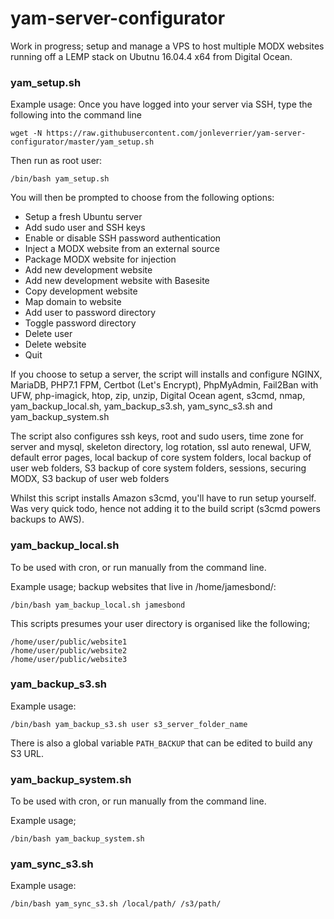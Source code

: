 # yam-server-configurator
Work in progress; setup and manage a VPS to host multiple MODX websites running off a LEMP stack on Ubutnu 16.04.4 x64 from Digital Ocean.

### yam_setup.sh

Example usage:
Once you have logged into your server via SSH, type the following into the command line
```
wget -N https://raw.githubusercontent.com/jonleverrier/yam-server-configurator/master/yam_setup.sh
```

Then run as root user:
```
/bin/bash yam_setup.sh
```
You will then be prompted to choose from the following options:
* Setup a fresh Ubuntu server
* Add sudo user and SSH keys
* Enable or disable SSH password authentication
* Inject a MODX website from an external source
* Package MODX website for injection
* Add new development website
* Add new development website with Basesite
* Copy development website
* Map domain to website
* Add user to password directory
* Toggle password directory
* Delete user
* Delete website
* Quit

If you choose to setup a server, the script will installs and configure NGINX, MariaDB, PHP7.1 FPM, Certbot (Let's Encrypt), PhpMyAdmin, Fail2Ban with UFW, php-imagick, htop, zip, unzip, Digital Ocean agent, s3cmd, nmap, yam_backup_local.sh, yam_backup_s3.sh, yam_sync_s3.sh and yam_backup_system.sh

The script also configures ssh keys, root and sudo users, time zone for server and mysql, skeleton directory,
log rotation, ssl auto renewal, UFW, default error pages, local backup of core system folders, local backup of user web folders, S3 backup of core system folders, sessions, securing MODX, S3 backup of user web folders

Whilst this script installs Amazon s3cmd, you'll have to run setup yourself. Was very quick todo, hence not adding it to the build script (s3cmd powers backups to AWS).

### yam_backup_local.sh

To be used with cron, or run manually from the command line.

Example usage; backup websites that live in /home/jamesbond/:
```
/bin/bash yam_backup_local.sh jamesbond
```

This scripts presumes your user directory is organised like the following;
```
/home/user/public/website1
/home/user/public/website2
/home/user/public/website3
```

### yam_backup_s3.sh

Example usage:
```
/bin/bash yam_backup_s3.sh user s3_server_folder_name
```
There is also a global variable `PATH_BACKUP` that can be edited to build any
S3 URL.

### yam_backup_system.sh

To be used with cron, or run manually from the command line.

Example usage;
```
/bin/bash yam_backup_system.sh
```

### yam_sync_s3.sh
Example usage:
```
/bin/bash yam_sync_s3.sh /local/path/ /s3/path/
```
